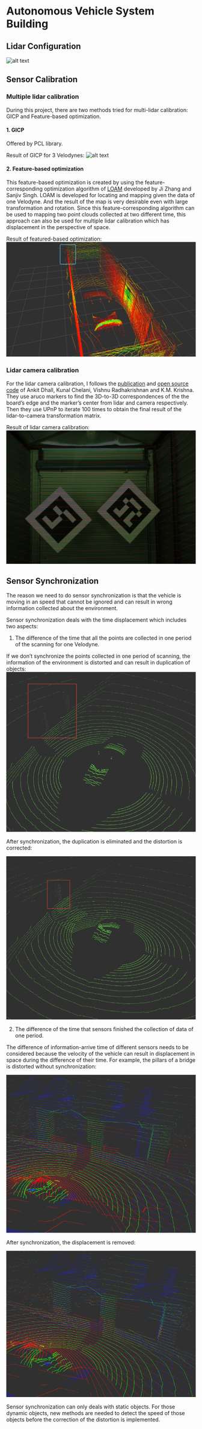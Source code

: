 # Autonomous Vehicle System Building
## Lidar Configuration
![alt text](https://github.com/mshenyu/Selfdriving-perception-system/tree/master/src/images/lidar.png "configuration")

## Sensor Calibration
### Multiple lidar calibration
During this project, there are two methods tried for multi-lidar calibration: GICP and Feature-based optimization.
#### 1. GICP
Offered by PCL library. 

Result of GICP for 3 Velodynes:
![alt text](https://github.com/mshenyu/Selfdriving-perception-system/tree/master/src/images/GICP.png "GICP")

#### 2. Feature-based optimization
This feature-based optimization is created by using the feature-corresponding optimization algorithm of [LOAM](http://www.roboticsproceedings.org/rss10/p07.pdf) developed by Ji Zhang and Sanjiv Singh. LOAM is developed for locating and mapping given the data of one Velodyne. And the result of the map is very desirable even with large  transformation and rotation. Since this feature-corresponding algorithm can be used to mapping two point clouds collected at two different time, this approach can also be used for multiple lidar calibration which has displacement in the perspective of space. 

Result of featured-based optimization:
![alt text](images/lm.png "feature-based optimization")

### Lidar camera calibration
For the lidar camera calibration, I follows the [publication](https://arxiv.org/abs/1705.09785) and [open source code](https://github.com/ankitdhall/lidar_camera_calibration) of Ankit Dhall, Kunal Chelani, Vishnu Radhakrishnan and K.M. Krishna. They use aruco markers to find the 3D-to-3D correspondences of the the board’s edge and the marker’s center from lidar and camera respectively. Then they use UPnP to iterate 100 times to obtain the final result of the lidar-to-camera transformation matrix.

Result of lidar camera calibration:
![alt text](images/lidar_cam.png "lidar camera calibration")

## Sensor Synchronization
The reason we need to do sensor synchronization is that the vehicle is moving in an speed that cannot be ignored and can result in wrong information collected about the environment.

Sensor synchronization deals with the time displacement which includes two aspects:

1. The difference of the time that all the points are collected in one period of the scanning for one Velodyne.

If we don’t synchronize the points collected in one period of scanning, the information of the environment is distorted and can result in duplication of objects:
![alt text](images/lidar_sync1.png "unsynchronized lidar points")

After synchronization, the duplication is eliminated and the distortion is corrected:

![alt text](images/lidar_sync2.png "synchronized lidar points")

2. The difference of the time that sensors finished the collection of data of one period.

The difference of information-arrive time of different sensors needs to be considered because the velocity of the vehicle can result in displacement in space during the difference of their time. For example, the pillars of a bridge is distorted without synchronization:

![alt text](images/multi_sync2.png "unsynchronized multiple lidar")

After synchronization, the displacement is removed:

![alt text](images/multi_sync1.png "synchronized multiple lidar")

Sensor synchronization can only deals with static objects. For those dynamic objects, new methods are needed to detect the speed of those objects before the correction of the distortion is implemented. 

